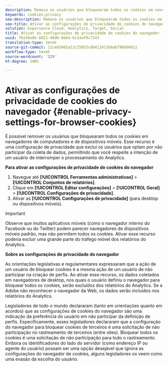```yaml
---
description: Remova os usuários que bloquearam todos os cookies em navegadores de computadores e de dispositivos móveis. Essa configuração de privacidade exclui os usuários que optam por não participar da coleta de dados do Analytics.
keywords: cookies;privacy
seo-description: Remova os usuários que bloquearam todos os cookies em navegadores de computadores e de dispositivos móveis. Essa configuração de privacidade exclui os usuários que optam por não participar da coleta de dados do Analytics.
seo-title: Ativar as configurações de privacidade de cookies do navegador
solution: Experience Cloud, Analytics, Target, Social
title: Ativar as configurações de privacidade de cookies do navegador
uuid: f6a56e8b-b021-49db-8eb4-6c14af0c7243
translation-type: tm+mt
source-git-commit: 11ce83401a12c25853cd6412413b8abf98dd6612
workflow-type: tm+mt
source-wordcount: '329'
ht-degree: 100%

---
```



# Ativar as configurações de privacidade de cookies do navegador {#enable-privacy-settings-for-browser-cookies}

É possível remover os usuários que bloquearam todos os cookies em navegadores de computadores e de dispositivos móveis. Esse recurso é uma configuração de privacidade que exclui os usuários que optam por não participar da coleta de dados, permitindo que você respeite a intenção de um usuário de interromper o processamento do Analytics.

**Para ativar as configurações de privacidade de cookies do navegador**

1. Navegue até **[!UICONTROL Ferramentas administrativas]** > **[!UICONTROL Conjuntos de relatórios]**.
1. Clique em **[!UICONTROL Editar configurações]** > **[!UICONTROL Geral]** > **[!UICONTROL Configurações de privacidade]**.
1. Ativar as **[!UICONTROL Configurações de privacidade]** (para desktop ou dispositivos móveis).

>[!IMPORTANT]
>
>Observe que muitos aplicativos móveis (como o navegador interno do Facebook ou do Twitter) podem parecer navegadores de dispositivos móveis padrão, mas não permitem todos os cookies. Ativar esse recurso poderia excluir uma grande parte do tráfego móvel dos relatórios do Analytics.

**Sobre as configurações de privacidade do navegador**

As orientações legislativas e regulamentares expressaram que a ação de um usuário de bloquear cookies é a mesma ação de um usuário de não participar na criação de perfis. Ao ativar esse recurso, os dados coletados em navegadores de desktop, nos quais o usuário definiu o navegador para bloquear todos os cookies, serão excluídos dos relatórios do Analytics. Se a Adobe não reconhecer o navegador da Web, os dados serão incluídos nos relatórios do Analytics.

Legisladores de todo o mundo declararam (tanto em orientações quanto em acordos) que as configurações de cookies do navegador são uma indicação da preferência do usuário em não participar da definição de perfis. Especificamente, esses legisladores declararam que a configuração do navegador para bloquear cookies de terceiros é uma solicitação de não participação no rastreamento de terceiros (entre sites). Bloquear todos os cookies é uma solicitação de não participação para todo o rastreamento. Embora os identificadores do lado do servidor (como endereço IP ou agente do usuário) possam ser uma opção desejável que ignora as configurações do navegador de cookies, alguns legisladores os veem como uma evasão da escolha do usuário.